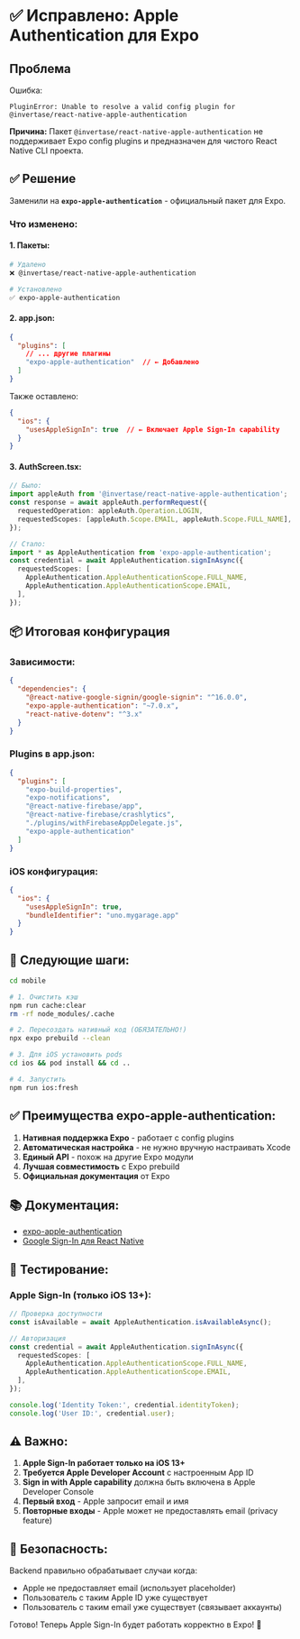 # ✅ Исправлено: Apple Authentication для Expo

## Проблема

Ошибка:
```
PluginError: Unable to resolve a valid config plugin for @invertase/react-native-apple-authentication
```

**Причина:** Пакет `@invertase/react-native-apple-authentication` не поддерживает Expo config plugins и предназначен для чистого React Native CLI проекта.

## ✅ Решение

Заменили на **`expo-apple-authentication`** - официальный пакет для Expo.

### Что изменено:

#### 1. Пакеты:
```bash
# Удалено
❌ @invertase/react-native-apple-authentication

# Установлено
✅ expo-apple-authentication
```

#### 2. app.json:
```json
{
  "plugins": [
    // ... другие плагины
    "expo-apple-authentication"  // ← Добавлено
  ]
}
```

Также оставлено:
```json
{
  "ios": {
    "usesAppleSignIn": true  // ← Включает Apple Sign-In capability
  }
}
```

#### 3. AuthScreen.tsx:
```typescript
// Было:
import appleAuth from '@invertase/react-native-apple-authentication';
const response = await appleAuth.performRequest({
  requestedOperation: appleAuth.Operation.LOGIN,
  requestedScopes: [appleAuth.Scope.EMAIL, appleAuth.Scope.FULL_NAME],
});

// Стало:
import * as AppleAuthentication from 'expo-apple-authentication';
const credential = await AppleAuthentication.signInAsync({
  requestedScopes: [
    AppleAuthentication.AppleAuthenticationScope.FULL_NAME,
    AppleAuthentication.AppleAuthenticationScope.EMAIL,
  ],
});
```

## 📦 Итоговая конфигурация

### Зависимости:
```json
{
  "dependencies": {
    "@react-native-google-signin/google-signin": "^16.0.0",
    "expo-apple-authentication": "~7.0.x",
    "react-native-dotenv": "^3.x"
  }
}
```

### Plugins в app.json:
```json
{
  "plugins": [
    "expo-build-properties",
    "expo-notifications",
    "@react-native-firebase/app",
    "@react-native-firebase/crashlytics",
    "./plugins/withFirebaseAppDelegate.js",
    "expo-apple-authentication"
  ]
}
```

### iOS конфигурация:
```json
{
  "ios": {
    "usesAppleSignIn": true,
    "bundleIdentifier": "uno.mygarage.app"
  }
}
```

## 🚀 Следующие шаги:

```bash
cd mobile

# 1. Очистить кэш
npm run cache:clear
rm -rf node_modules/.cache

# 2. Пересоздать нативный код (ОБЯЗАТЕЛЬНО!)
npx expo prebuild --clean

# 3. Для iOS установить pods
cd ios && pod install && cd ..

# 4. Запустить
npm run ios:fresh
```

## ✅ Преимущества expo-apple-authentication:

1. **Нативная поддержка Expo** - работает с config plugins
2. **Автоматическая настройка** - не нужно вручную настраивать Xcode
3. **Единый API** - похож на другие Expo модули
4. **Лучшая совместимость** с Expo prebuild
5. **Официальная документация** от Expo

## 📚 Документация:

- [expo-apple-authentication](https://docs.expo.dev/versions/latest/sdk/apple-authentication/)
- [Google Sign-In для React Native](https://github.com/react-native-google-signin/google-signin)

## 🧪 Тестирование:

### Apple Sign-In (только iOS 13+):
```typescript
// Проверка доступности
const isAvailable = await AppleAuthentication.isAvailableAsync();

// Авторизация
const credential = await AppleAuthentication.signInAsync({
  requestedScopes: [
    AppleAuthentication.AppleAuthenticationScope.FULL_NAME,
    AppleAuthentication.AppleAuthenticationScope.EMAIL,
  ],
});

console.log('Identity Token:', credential.identityToken);
console.log('User ID:', credential.user);
```

## ⚠️ Важно:

1. **Apple Sign-In работает только на iOS 13+**
2. **Требуется Apple Developer Account** с настроенным App ID
3. **Sign in with Apple capability** должна быть включена в Apple Developer Console
4. **Первый вход** - Apple запросит email и имя
5. **Повторные входы** - Apple может не предоставлять email (privacy feature)

## 🔐 Безопасность:

Backend правильно обрабатывает случаи когда:
- Apple не предоставляет email (использует placeholder)
- Пользователь с таким Apple ID уже существует
- Пользователь с таким email уже существует (связывает аккаунты)

Готово! Теперь Apple Sign-In будет работать корректно в Expo! 🎉

